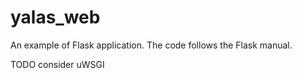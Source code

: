 # yalas_web

An example of Flask application. The code follows the Flask manual. 


TODO consider uWSGI

